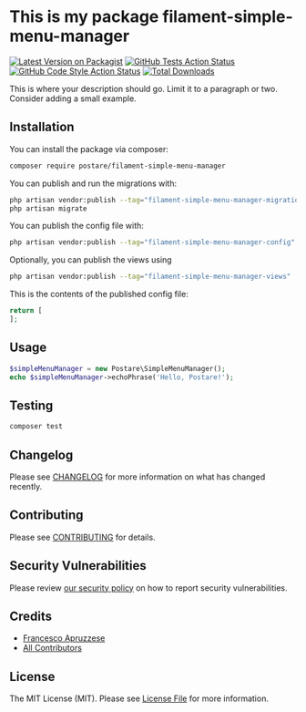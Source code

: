 # This is my package filament-simple-menu-manager

[![Latest Version on Packagist](https://img.shields.io/packagist/v/postare/filament-simple-menu-manager.svg?style=flat-square)](https://packagist.org/packages/postare/filament-simple-menu-manager)
[![GitHub Tests Action Status](https://img.shields.io/github/actions/workflow/status/postare/filament-simple-menu-manager/run-tests.yml?branch=main&label=tests&style=flat-square)](https://github.com/postare/filament-simple-menu-manager/actions?query=workflow%3Arun-tests+branch%3Amain)
[![GitHub Code Style Action Status](https://img.shields.io/github/actions/workflow/status/postare/filament-simple-menu-manager/fix-php-code-styling.yml?branch=main&label=code%20style&style=flat-square)](https://github.com/postare/filament-simple-menu-manager/actions?query=workflow%3A"Fix+PHP+code+styling"+branch%3Amain)
[![Total Downloads](https://img.shields.io/packagist/dt/postare/filament-simple-menu-manager.svg?style=flat-square)](https://packagist.org/packages/postare/filament-simple-menu-manager)



This is where your description should go. Limit it to a paragraph or two. Consider adding a small example.

## Installation

You can install the package via composer:

```bash
composer require postare/filament-simple-menu-manager
```

You can publish and run the migrations with:

```bash
php artisan vendor:publish --tag="filament-simple-menu-manager-migrations"
php artisan migrate
```

You can publish the config file with:

```bash
php artisan vendor:publish --tag="filament-simple-menu-manager-config"
```

Optionally, you can publish the views using

```bash
php artisan vendor:publish --tag="filament-simple-menu-manager-views"
```

This is the contents of the published config file:

```php
return [
];
```

## Usage

```php
$simpleMenuManager = new Postare\SimpleMenuManager();
echo $simpleMenuManager->echoPhrase('Hello, Postare!');
```

## Testing

```bash
composer test
```

## Changelog

Please see [CHANGELOG](CHANGELOG.md) for more information on what has changed recently.

## Contributing

Please see [CONTRIBUTING](.github/CONTRIBUTING.md) for details.

## Security Vulnerabilities

Please review [our security policy](../../security/policy) on how to report security vulnerabilities.

## Credits

- [Francesco Apruzzese](https://github.com/postare)
- [All Contributors](../../contributors)

## License

The MIT License (MIT). Please see [License File](LICENSE.md) for more information.
